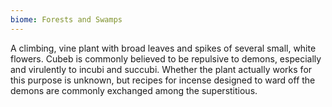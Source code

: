 ```yaml
---
biome: Forests and Swamps
---
```

A climbing, vine plant with broad leaves and spikes of several small, white flowers. Cubeb is commonly believed to be repulsive to demons, especially and virulently to incubi and succubi. Whether the plant actually works for this purpose is unknown, but recipes for incense designed to ward off the demons are commonly exchanged among the superstitious. 

